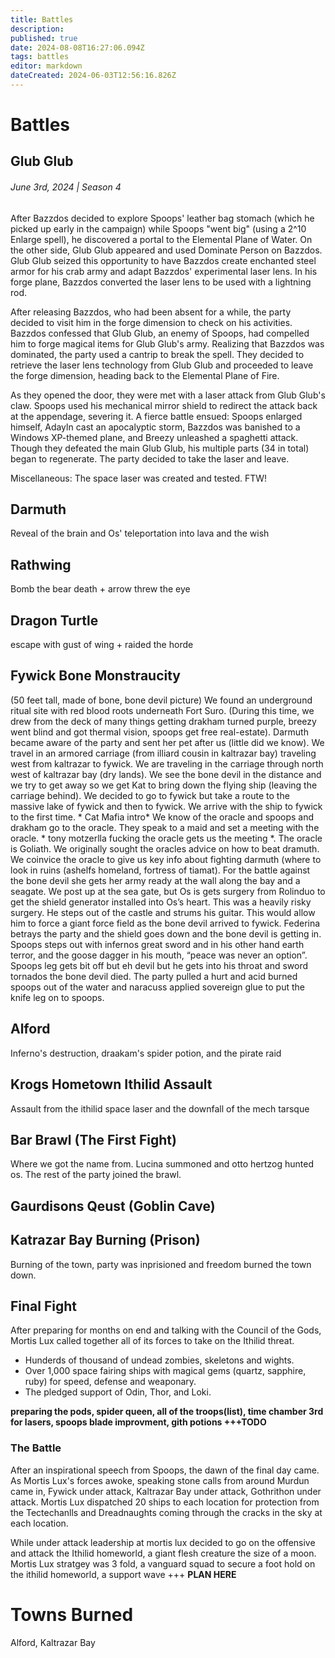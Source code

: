 ```yaml
---
title: Battles
description: 
published: true
date: 2024-08-08T16:27:06.094Z
tags: battles
editor: markdown
dateCreated: 2024-06-03T12:56:16.826Z
---
```


# Battles

## Glub Glub
###### June 3rd, 2024 | Season 4
After Bazzdos decided to explore Spoops' leather bag stomach (which he picked up early in the campaign) while Spoops "went big" (using a 2^10 Enlarge spell), he discovered a portal to the Elemental Plane of Water. On the other side, Glub Glub appeared and used Dominate Person on Bazzdos. Glub Glub seized this opportunity to have Bazzdos create enchanted steel armor for his crab army and adapt Bazzdos' experimental laser lens. In his forge plane, Bazzdos converted the laser lens to be used with a lightning rod.

After releasing Bazzdos, who had been absent for a while, the party decided to visit him in the forge dimension to check on his activities. Bazzdos confessed that Glub Glub, an enemy of Spoops, had compelled him to forge magical items for Glub Glub's army. Realizing that Bazzdos was dominated, the party used a cantrip to break the spell. They decided to retrieve the laser lens technology from Glub Glub and proceeded to leave the forge dimension, heading back to the Elemental Plane of Fire.

As they opened the door, they were met with a laser attack from Glub Glub's claw. Spoops used his mechanical mirror shield to redirect the attack back at the appendage, severing it. A fierce battle ensued: Spoops enlarged himself, Adayln cast an apocalyptic storm, Bazzdos was banished to a Windows XP-themed plane, and Breezy unleashed a spaghetti attack. Though they defeated the main Glub Glub, his multiple parts (34 in total) began to regenerate. The party decided to take the laser and leave.

Miscellaneous: The space laser was created and tested. FTW!

## Darmuth
Reveal of the brain and Os' teleportation into lava and the wish

## Rathwing
Bomb the bear death + arrow threw the eye

## Dragon Turtle
escape with gust of wing + raided the horde

## Fywick Bone Monstraucity
(50 feet tall, made of bone, bone devil picture)
We found an underground ritual site with red blood roots underneath Fort Suro. (During this time, we drew from the deck of many things getting drakham turned purple, breezy went blind and got thermal vision, spoops get free real-estate). Darmuth became aware of the party and sent her pet after us (little did we know). We travel in an armored carriage (from illiard cousin in kaltrazar bay) traveling west from kaltrazar to fywick. We are traveling in the carriage through north west of kaltrazar bay (dry lands). We see the bone devil in the distance and we try to get away so we get Kat to bring down the flying ship (leaving the carriage behind). We decided to go to fywick but take a route to the massive lake of fywick and then to fywick. We arrive with the ship to fywick to the first time. * Cat Mafia intro* We know of the oracle and spoops and drakham go to the oracle. They speak to a maid and set a meeting with the oracle.  * tony motzerlla fucking the oracle gets us the meeting *. The oracle is Goliath. We originally sought the oracles advice on how to beat dramuth. We coinvice the oracle to give us key info about fighting darmuth (where to look in ruins (ashelfs homeland, fortress of tiamat). For the battle against the bone devil she gets her army ready at the wall along the bay and a seagate. We post up at the sea gate, but Os is gets surgery from Rolinduo to get the shield generator installed into Os’s heart. This was a heavily risky surgery. He steps out of the castle and strums his guitar. This would allow him to force a giant force field as the bone devil arrived to fywick. Federina betrays the party and the shield goes down and the bone devil is getting in. Spoops steps out with infernos great sword and in his other hand earth terror, and the goose dagger in his mouth, “peace was never an option”. Spoops leg gets bit off but eh devil but he gets into his throat and sword tornados the bone devil died. The party pulled a hurt and acid burned spoops out of the water and naracuss  applied sovereign glue to put the knife leg on to spoops.

## Alford
Inferno's destruction, draakam's spider potion, and the pirate raid

## Krogs Hometown Ithilid Assault
Assault from the ithilid space laser and the downfall of the mech tarsque

## Bar Brawl (The First Fight)
Where we got the name from.  Lucina summoned and otto hertzog hunted os. The rest of the party joined the brawl.

## Gaurdisons Qeust (Goblin Cave)

## Katrazar Bay Burning (Prison)
Burning of the town, party was inprisioned and freedom burned the town down. 

## Final Fight
After preparing for months on end and talking with the Council of the Gods, Mortis Lux called together all of its forces to take on the Ithilid threat. 

- Hunderds of thousand of undead zombies, skeletons and wights. 
- Over 1,000 space fairing ships with magical gems (quartz, sapphire, ruby) for speed, defense and weaponary.
- The pledged support of Odin, Thor, and Loki.

**preparing the pods, spider queen, all of the troops(list), time chamber 3rd for lasers, spoops blade improvment, gith potions +++TODO**

### The Battle
After an inspirational speech from Spoops, the dawn of the final day came. As Mortis Lux's forces awoke, speaking stone calls from around Murdun came in, Fywick under attack, Kaltrazar Bay under attack, Gothrithon under attack. Mortis Lux dispatched 20 ships to each location for protection from the Tectechanlls and Dreadnaughts coming through the cracks in the sky at each location.

While under attack leadership at mortis lux decided to go on the offensive and attack the Ithilid homeworld, a giant flesh creature the size of a moon. Mortis Lux stratgey was 3 fold, a vanguard squad to secure a foot hold on the ithilid homeworld, a support wave  +++ **PLAN HERE**

# Towns Burned
Alford, Kaltrazar Bay